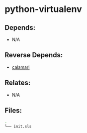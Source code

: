 # python-virtualenv

## Depends:

  -  N/A

## Reverse Depends:

  -  [calamari](/salt/calamari)

## Relates:

  -  N/A

## Files:

```bash
.
└── init.sls
```

